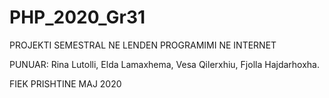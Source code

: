 # PHP_2020_Gr31
PROJEKTI SEMESTRAL NE LENDEN PROGRAMIMI NE INTERNET

PUNUAR:
Rina Lutolli,
Elda Lamaxhema,
Vesa Qilerxhiu,
Fjolla Hajdarhoxha.

FIEK
PRISHTINE MAJ 2020
